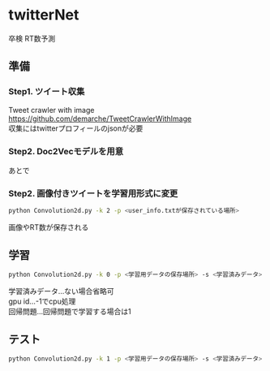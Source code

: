 # twitterNet
卒検
RT数予測

## 準備
### Step1. ツイート収集
Tweet crawler with image  
<https://github.com/demarche/TweetCrawlerWithImage>  
収集にはtwitterプロフィールのjsonが必要    

### Step2. Doc2Vecモデルを用意
あとで

### Step2. 画像付きツイートを学習用形式に変更
~~~bash
python Convolution2d.py -k 2 -p <user_info.txtが保存されている場所>
~~~  
画像やRT数が保存される

## 学習
~~~bash
python Convolution2d.py -k 0 -p <学習用データの保存場所> -s <学習済みデータ> -g <gpu id> -r <回帰問題>
~~~  
学習済みデータ…ない場合省略可  
gpu id…-1でcpu処理  
回帰問題…回帰問題で学習する場合は1  

## テスト
~~~bash
python Convolution2d.py -k 1 -p <学習用データの保存場所> -s <学習済みデータ> -g <gpu id> -r <回帰問題>
~~~  
